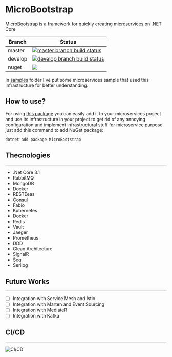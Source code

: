 # MicroBootstrap
MicroBootstrap is a framework for quickly creating microservices on .NET Core

|Branch             |Status                                                  
|-------------------|-----------------------------------------------------
|master             |[![master branch build status](https://api.travis-ci.org/mehdihadeli/MicroBootstrap.svg?branch=master)](https://travis-ci.org/mehdihadeli/MicroBootstrap)
|develop            |[![develop branch build status](https://api.travis-ci.org/mehdihadeli/MicroBootstrap.svg?branch=develop)](https://travis-ci.org/mehdihadeli/MicroBootstrap)
|nuget              | <a href="https://www.nuget.org/packages/MicroBootstrap/" alt="nuget package"><img src="https://img.shields.io/nuget/vpre/microbootstrap" /></a>

 
In [samples](https://github.com/mehdihadeli/MicroBootstrap/tree/master/samples) folder I've put some microservices sample that used this infrastructure for better understanding.

## How to use?
For using [this package](https://www.nuget.org/packages/MicroBootstrap/) you can easily add it to your microservices project and use its infrastructure in your project to get rid of any annoying configuration and implement infrastructural stuff for microservice purpose. just add this command to add NuGet package:

``` bash
dotnet add package MicroBootstrap
```

## Thecnologies
----------------
* .Net Core 3.1
* RabbitMQ
* MongoDB
* Docker
* RESTEeas
* Consul
* Fabio
* Kubernetes
* Docker
* Redis
* Vault
* Jaeger
* Prometheus
* DDD
* Clean Architecture
* SignalR
* Seq
* Serilog

## Future Works
----------------
-  [ ] Integration with Service Mesh and Istio
-  [ ] Integration with Marten and Event Sourcing
-  [ ] Integration with MediateR
-  [ ] Integration with Kafka

## CI/CD
----------------
 
 ![CI/CD](https://github.com/mehdihadeli/MicroBootstrap/blob/master/samples/Game-Microservices-Sample/ci-cd.png?raw=true)
